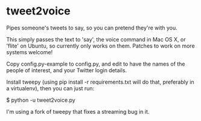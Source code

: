 tweet2voice
===========

Pipes someone's tweets to say, so you can pretend they're with you.

This simply passes the text to 'say', the voice command in Mac OS X, or 'flite'
on Ubuntu, so currently only works on them. Patches to work on more systems
welcome!

Copy config.py-example to config.py, and edit to have the names of the people
of interest, and your Twitter login details.

Install tweepy (using pip install -r requirements.txt will do that, preferably
in a virtualenv), then you can just run:

$ python -u tweet2voice.py

I'm using a fork of tweepy that fixes a streaming bug in it.
